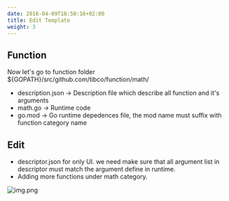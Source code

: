 ```yaml
---
date: 2016-04-09T16:50:16+02:00
title: Edit Template
weight: 3
---
```



## Function

Now let's go to function folder ${GOPATH}/src/github.com/tibco/function/math/

* description.json   -> Description file which describe all function and it's arguments
* math.go   -> Runtime code
* go.mod -> Go runtime depedences file, the mod name must suffix with function category name

## Edit
* descriptor.json for only UI. we need make sure that all argument list in descriptor must match the argument define in runtime.
* Adding more functions under math category.

![img.png](../img.png)